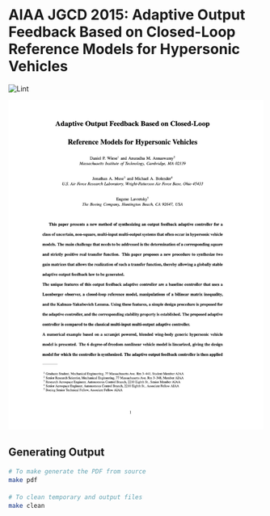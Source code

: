 # AIAA JGCD 2015: Adaptive Output Feedback Based on Closed-Loop Reference Models for Hypersonic Vehicles

![Lint](https://github.com/dpwiese/aiaa-jgcd-2015/actions/workflows/lint.yml/badge.svg?branch=main)

<p align="center">
  <img title="aiaa-jgcd-2015" alt="aiaa-jgcd-2015" width="600" src="sample/aiaa-jgcd-2015.png">
</p>

## Generating Output

```sh
# To make generate the PDF from source
make pdf

# To clean temporary and output files
make clean
```
